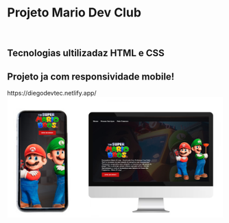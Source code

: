 <h1>Projeto Mario Dev Club</h1>
<br>

<h2>Tecnologias ultilizadaz HTML e CSS</h2>
<h2>Projeto ja com responsividade mobile!</h2>
https://diegodevtec.netlify.app/

<img src="https://github.com/diegodev37/Mario-DEVCLUB/blob/main/img/img%20mario%20github_Easy-Resize.com.jpg?raw=true">
